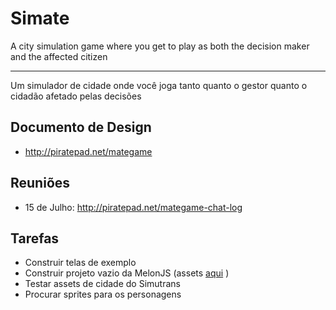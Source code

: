 Simate
============

A city simulation game where you get to play as both the decision maker and the affected citizen

---

Um simulador de cidade onde você joga tanto quanto o gestor quanto o cidadão afetado pelas decisões


## Documento de Design

  * http://piratepad.net/mategame

## Reuniões

  * 15 de Julho: http://piratepad.net/mategame-chat-log

## Tarefas

  * Construir telas de exemplo
  * Construir projeto vazio da MelonJS (assets [aqui](http://sweetasscloud.lfzawacki.com/public.php?service=files&t=da6b35a052f5ba4c441fa090dac1bd5a) )
  * Testar assets de cidade do Simutrans
  * Procurar sprites para os personagens


